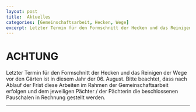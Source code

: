 ```yaml
---
layout: post
title:  Aktuelles
categories: [Gemeinschaftsarbeit, Hecken, Wege]
excerpt: Letzter Termin für den Formschnitt der Hecken und das Reinigen der Wege vor den Gärten ist in diesem Jahr der 06. August. Bitte beachtet, dass nach Ablauf der Frist diese Arbeiten im Rahmen der Gemeinschaftsarbeit erfolgen und dem jeweiligen Pächter / der Pächterin die beschlossenen Pauschalen in Rechnung gestellt werden.
---
```


# ACHTUNG

Letzter Termin für den Formschnitt der Hecken und das Reinigen der Wege vor den Gärten ist in diesem Jahr der 06. August. Bitte beachtet, dass nach Ablauf der Frist diese Arbeiten im Rahmen der Gemeinschaftsarbeit erfolgen und dem jeweiligen Pächter / der Pächterin die beschlossenen Pauschalen in Rechnung gestellt werden.

---
